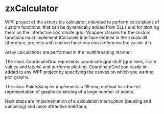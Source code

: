 # zxCalculator
WPF project of the extensible calculator, intended to perform calculations of custom functions, that can be dynamically added from DLLs and for plotting them on the interactive coordinate grid; Wrapper classes for the custom functions must implement ICalculate interface defined in the zxcalc.dll (therefore, projects with custom functions must reference the zxcalc.dll).  
  
Array calculations are performed in the multithreading manner.  
  
The class CoordinateGrid represents coordinate grid stuff (grid lines, scale values and labels) and performs plotting. CoordinateGrid can easily be added to any WPF project by specifying the canvas on which you want to plot graphs.  
  
The class PointsSampler implements a filtering method for efficient representation of graphs consisting of a large number of points.  
  
Next steps are implementation of a calculation interruption (pausing and canceling) and more attractive interface;
